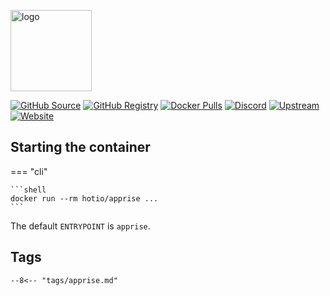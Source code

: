 [<img src="https://hotio.dev/img/apprise.png" alt="logo" height="130" width="130">](https://github.com/caronc/apprise)

[![GitHub Source](https://img.shields.io/badge/github-source-ffb64c?style=flat-square&logo=github&logoColor=white&labelColor=757575)](https://github.com/hotio/apprise)
[![GitHub Registry](https://img.shields.io/badge/github-registry-ffb64c?style=flat-square&logo=github&logoColor=white&labelColor=757575)](https://github.com/orgs/hotio/packages/container/package/apprise)
[![Docker Pulls](https://img.shields.io/docker/pulls/hotio/apprise?color=ffb64c&style=flat-square&label=pulls&logo=docker&logoColor=white&labelColor=757575)](https://hub.docker.com/r/hotio/apprise)
[![Discord](https://img.shields.io/discord/610068305893523457?style=flat-square&color=ffb64c&label=discord&logo=discord&logoColor=white&labelColor=757575)](https://hotio.dev/discord)
[![Upstream](https://img.shields.io/badge/upstream-project-ffb64c?style=flat-square&labelColor=757575)](https://github.com/caronc/apprise)
[![Website](https://img.shields.io/badge/website-hotio.dev-ffb64c?style=flat-square&labelColor=757575)](https://hotio.dev/containers/apprise)

## Starting the container

=== "cli"

    ```shell
    docker run --rm hotio/apprise ...
    ```

The default `ENTRYPOINT` is `apprise`.

## Tags

```
--8<--​ "tags/apprise.md"
```
